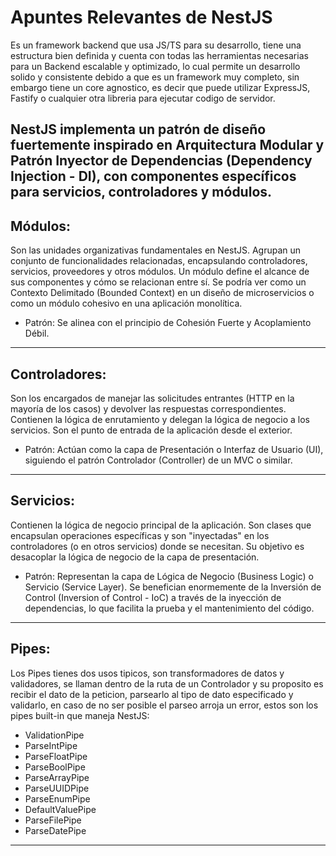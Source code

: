 # Apuntes Relevantes de NestJS

Es un framework backend que usa JS/TS para su desarrollo, tiene una estructura bien definida y cuenta con todas las herramientas necesarias para un Backend escalable y optimizado, lo cual permite un desarrollo solido y consistente debido a que es un framework muy completo, sin embargo tiene un core agnostico, es decir que puede utilizar ExpressJS, Fastify o cualquier otra libreria para ejecutar codigo de servidor.

NestJS implementa un patrón de diseño fuertemente inspirado en Arquitectura Modular y Patrón Inyector de Dependencias (Dependency Injection - DI), con componentes específicos para servicios, controladores y módulos.
---
## Módulos: 

Son las unidades organizativas fundamentales en NestJS. Agrupan un conjunto de funcionalidades relacionadas, encapsulando controladores, servicios, proveedores y otros módulos. Un módulo define el alcance de sus componentes y cómo se relacionan entre sí. Se podría ver como un Contexto Delimitado (Bounded Context) en un diseño de microservicios o como un módulo cohesivo en una aplicación monolítica.

- Patrón: Se alinea con el principio de Cohesión Fuerte y Acoplamiento Débil.
---
## Controladores: 

Son los encargados de manejar las solicitudes entrantes (HTTP en la mayoría de los casos) y devolver las respuestas correspondientes. Contienen la lógica de enrutamiento y delegan la lógica de negocio a los servicios. Son el punto de entrada de la aplicación desde el exterior.

- Patrón: Actúan como la capa de Presentación o Interfaz de Usuario (UI), siguiendo el patrón Controlador (Controller) de un MVC o similar.
---
## Servicios: 
Contienen la lógica de negocio principal de la aplicación. Son clases que encapsulan operaciones específicas y son "inyectadas" en los controladores (o en otros servicios) donde se necesitan. Su objetivo es desacoplar la lógica de negocio de la capa de presentación.

- Patrón: Representan la capa de Lógica de Negocio (Business Logic) o Servicio (Service Layer). Se benefician enormemente de la Inversión de Control (Inversion of Control - IoC) a través de la inyección de dependencias, lo que facilita la prueba y el mantenimiento del código.
---
## Pipes:
Los Pipes tienes dos usos tipicos, son transformadores de datos y validadores, se llaman dentro de la ruta de un Controlador y su proposito es recibir el dato de la peticion, parsearlo al tipo de dato especificado y validarlo, en caso de no ser posible el parseo arroja un error, estos son los pipes built-in que maneja NestJS: 

- ValidationPipe
- ParseIntPipe
- ParseFloatPipe
- ParseBoolPipe
- ParseArrayPipe
- ParseUUIDPipe
- ParseEnumPipe
- DefaultValuePipe
- ParseFilePipe 
- ParseDatePipe
---
## 

